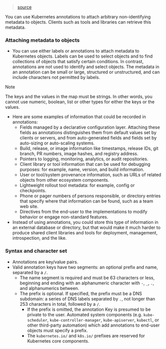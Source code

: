 > [source](https://kubernetes.io/docs/concepts/overview/working-with-objects/annotations/)

You can use Kubernetes annotations to attach arbitrary non-identifying metadata to objects. Clients such as tools and libraries can retrieve this metadata.

### Attaching metadata to objects
* You can use either labels or annotations to attach metadata to Kubernetes objects. Labels can be used to select objects and to find collections of objects that satisfy certain conditions. In contrast, annotations are not used to identify and select objects. The metadata in an annotation can be small or large, structured or unstructured, and can include characters not permitted by labels.

> [!Note]
> The keys and the values in the map must be strings. In other words, you cannot use numeric, boolean, list or other types for either the keys or the values.

* Here are some examples of information that could be recorded in annotations:
	* Fields managed by a declarative configuration layer. Attaching these fields as annotations distinguishes them from default values set by clients or servers, and from auto-generated fields and fields set by auto-sizing or auto-scaling systems.
	* Build, release, or image information like timestamps, release IDs, git branch, PR numbers, image hashes, and registry address.
	* Pointers to logging, monitoring, analytics, or audit repositories.
	* Client library or tool information that can be used for debugging purposes: for example, name, version, and build information.
	* User or tool/system provenance information, such as URLs of related objects from other ecosystem components.
	* Lightweight rollout tool metadata: for example, config or checkpoints.
	* Phone or pager numbers of persons responsible, or directory entries that specify where that information can be found, such as a team web site.
	* Directives from the end-user to the implementations to modify behavior or engage non-standard features.
* Instead of using annotations, you could store this type of information in an external database or directory, but that would make it much harder to produce shared client libraries and tools for deployment, management, introspection, and the like.

### Syntax and character set
* Annotations are key/value pairs.
*  Valid annotation keys have two segments: an optional prefix and name, separated by a `/`.
	* The name segment is required and must be 63 characters or less, beginning and ending with an alphanumeric character with `-`, `_`, `.`, and alphanumerics between.
	* The prefix is optional. If specified, the prefix must be a DNS subdomain: a series of DNS labels separated by `.`, not longer than 253 characters in total, followed by a `/`.
		* If the prefix is omitted, the annotation Key is presumed to be private to the user. Automated system components (e.g. `kube-scheduler`, `kube-controller-manager`, `kube-apiserver`, `kubectl`, or other third-party automation) which add annotations to end-user objects must specify a prefix.
		* The `kubernetes.io/` and `k8s.io/` prefixes are reserved for Kubernetes core components.